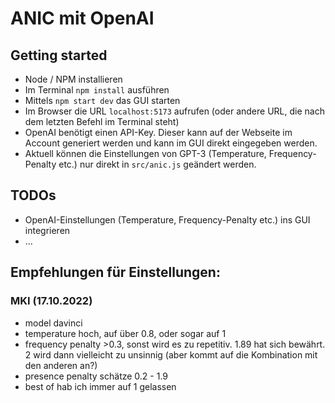 # ANIC mit OpenAI

## Getting started
- Node / NPM installieren
- Im Terminal `npm install` ausführen
- Mittels `npm start dev` das GUI starten
- Im Browser die URL `localhost:5173` aufrufen (oder andere URL, die nach dem letzten Befehl im Terminal steht)
- OpenAI benötigt einen API-Key. Dieser kann auf der Webseite im Account generiert werden und kann im GUI direkt eingegeben werden.
- Aktuell können die Einstellungen von GPT-3 (Temperature, Frequency-Penalty etc.) nur direkt in `src/anic.js` geändert werden.

## TODOs
- OpenAI-Einstellungen (Temperature, Frequency-Penalty etc.) ins GUI integrieren
- ...

## Empfehlungen für Einstellungen:

### MKI (17.10.2022)
- model davinci
- temperature hoch, auf über 0.8, oder sogar auf 1
- frequency penalty >0.3, sonst wird es zu repetitiv. 1.89 hat sich bewährt. 2 wird dann vielleicht zu unsinnig (aber kommt auf die Kombination mit den anderen an?)
- presence penalty schätze 0.2 - 1.9
- best of hab ich immer auf 1 gelassen